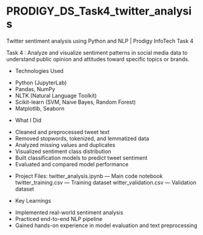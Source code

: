 # PRODIGY_DS_Task4_twitter_analysis
Twitter sentiment analysis using Python and NLP | Prodigy InfoTech Task 4

Task 4 : Analyze and visualize sentiment patterns in social media data to understand public opinion and attitudes toward specific topics or brands.

 + Technologies Used

- Python (JupyterLab)
- Pandas, NumPy
- NLTK (Natural Language Toolkit)
- Scikit-learn (SVM, Naive Bayes, Random Forest)
- Matplotlib, Seaborn

 + What I Did

-  Cleaned and preprocessed tweet text
-  Removed stopwords, tokenized, and lemmatized data
-  Analyzed missing values and duplicates
-  Visualized sentiment class distribution
-  Built classification models to predict tweet sentiment
-  Evaluated and compared model performance

  + Project Files:
   twitter_analysis.ipynb — Main code notebook
   twitter_training.csv   — Training dataset
   witter_validation.csv  — Validation dataset

   + Key Learnings

- Implemented real-world  sentiment analysis
- Practiced end-to-end  NLP pipeline
- Gained hands-on experience in model evaluation and text preprocessing
